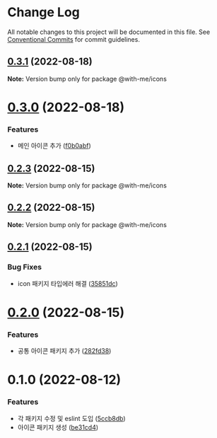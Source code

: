 # Change Log

All notable changes to this project will be documented in this file.
See [Conventional Commits](https://conventionalcommits.org) for commit guidelines.

## [0.3.1](https://github.com/Team-WithMe/WithMe_UI/compare/v0.3.0...v0.3.1) (2022-08-18)

**Note:** Version bump only for package @with-me/icons





# [0.3.0](https://github.com/Team-WithMe/WithMe_UI/compare/v0.2.3...v0.3.0) (2022-08-18)


### Features

* 메인 아이콘 추가 ([f0b0abf](https://github.com/Team-WithMe/WithMe_UI/commit/f0b0abf433a7bd3a1e4a7c1347a545fa1877bdcb))





## [0.2.3](https://github.com/Team-WithMe/WithMe_UI/compare/v0.2.2...v0.2.3) (2022-08-15)

**Note:** Version bump only for package @with-me/icons





## [0.2.2](https://github.com/Team-WithMe/WithMe_UI/compare/v0.2.1...v0.2.2) (2022-08-15)

**Note:** Version bump only for package @with-me/icons





## [0.2.1](https://github.com/Team-WithMe/WithMe_UI/compare/v0.2.0...v0.2.1) (2022-08-15)


### Bug Fixes

* icon 패키지 타입에러 해결 ([35851dc](https://github.com/Team-WithMe/WithMe_UI/commit/35851dce2bb1f4d72fad7c0ce6333541d7b0117c))





# [0.2.0](https://github.com/Team-WithMe/WithMe_UI/compare/v0.1.4...v0.2.0) (2022-08-15)


### Features

* 공통 아이콘 패키지 추가 ([282fd38](https://github.com/Team-WithMe/WithMe_UI/commit/282fd386d699ca612a1f0f24d59c0f089614118a))





# 0.1.0 (2022-08-12)


### Features

* 각 패키지 수정 및 eslint 도입 ([5ccb8db](https://github.com/Team-WithMe/WithMe_UI/commit/5ccb8dba4c063a20c03d7dd71c727dec0b3a00ea))
* 아이콘 패키지 생성 ([be31cd4](https://github.com/Team-WithMe/WithMe_UI/commit/be31cd4b7c01b41781b6a34583ab65ccae3d1eb2))
